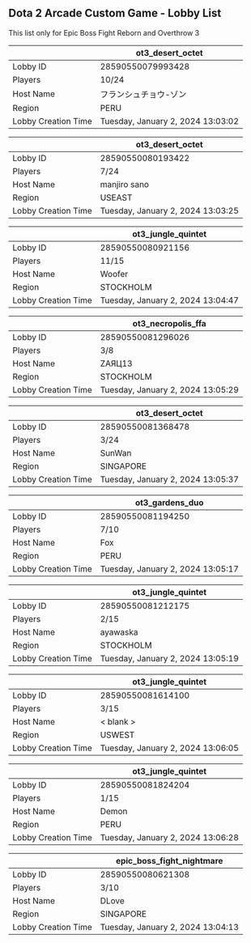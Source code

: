 ## Dota 2 Arcade Custom Game - Lobby List

This list only for Epic Boss Fight Reborn and Overthrow 3

|  | ot3_desert_octet |
| ------ | ------ |
| Lobby ID | 28590550079993428 |
| Players | 10/24 |
| Host Name | フランシュチョウ-ゾン |
| Region | PERU |
| Lobby Creation Time | Tuesday, January 2, 2024 13:03:02 |


|  | ot3_desert_octet |
| ------ | ------ |
| Lobby ID | 28590550080193422 |
| Players | 7/24 |
| Host Name | manjiro sano |
| Region | USEAST |
| Lobby Creation Time | Tuesday, January 2, 2024 13:03:25 |


|  | ot3_jungle_quintet |
| ------ | ------ |
| Lobby ID | 28590550080921156 |
| Players | 11/15 |
| Host Name | Woofer |
| Region | STOCKHOLM |
| Lobby Creation Time | Tuesday, January 2, 2024 13:04:47 |


|  | ot3_necropolis_ffa |
| ------ | ------ |
| Lobby ID | 28590550081296026 |
| Players | 3/8 |
| Host Name | ZАЯЦ13 |
| Region | STOCKHOLM |
| Lobby Creation Time | Tuesday, January 2, 2024 13:05:29 |


|  | ot3_desert_octet |
| ------ | ------ |
| Lobby ID | 28590550081368478 |
| Players | 3/24 |
| Host Name | SunWan |
| Region | SINGAPORE |
| Lobby Creation Time | Tuesday, January 2, 2024 13:05:37 |


|  | ot3_gardens_duo |
| ------ | ------ |
| Lobby ID | 28590550081194250 |
| Players | 7/10 |
| Host Name | Fox |
| Region | PERU |
| Lobby Creation Time | Tuesday, January 2, 2024 13:05:17 |


|  | ot3_jungle_quintet |
| ------ | ------ |
| Lobby ID | 28590550081212175 |
| Players | 2/15 |
| Host Name | ayawaska |
| Region | STOCKHOLM |
| Lobby Creation Time | Tuesday, January 2, 2024 13:05:19 |


|  | ot3_jungle_quintet |
| ------ | ------ |
| Lobby ID | 28590550081614100 |
| Players | 3/15 |
| Host Name | < blank > |
| Region | USWEST |
| Lobby Creation Time | Tuesday, January 2, 2024 13:06:05 |


|  | ot3_jungle_quintet |
| ------ | ------ |
| Lobby ID | 28590550081824204 |
| Players | 1/15 |
| Host Name | Demon |
| Region | PERU |
| Lobby Creation Time | Tuesday, January 2, 2024 13:06:28 |


|  | epic_boss_fight_nightmare |
| ------ | ------ |
| Lobby ID | 28590550080621308 |
| Players | 3/10 |
| Host Name | DLove |
| Region | SINGAPORE |
| Lobby Creation Time | Tuesday, January 2, 2024 13:04:13 |



